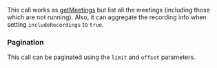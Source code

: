 This call works as [getMeetings](#operation/getMeetings) but list all the meetings (including those which are not running). Also, it can aggregate the recording info when setting `includeRecordings` to `true`.

### Pagination
This call can be paginated using the `limit` and `offset` parameters.